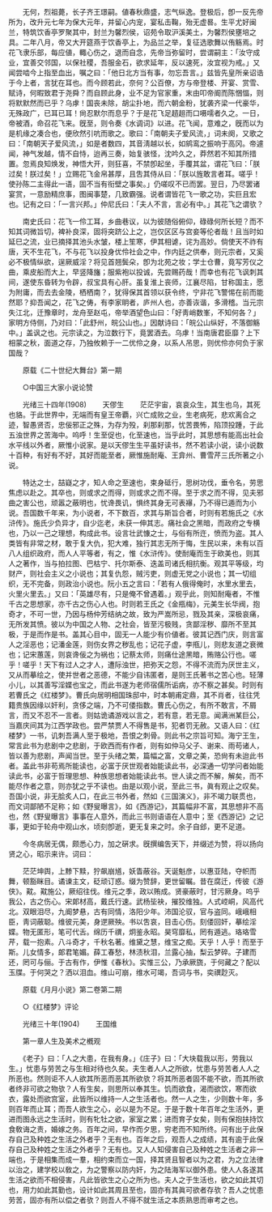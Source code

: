 <!-- { "loadSidebar": true } -->
　　无何，烈祖薨，长子齐王璟嗣。値春秋鼎盛，志气纵逸。登极后，卽一反先帝所为，改升元七年为保大元年，并留心内宠，宴私击鞠，殆无虚晷。生平尤好闽兰，特筑饮香亭罗聚其中，封兰为馨烈侯，诏苑令取沪溪美土，为馨烈侯壅培之具。二年八月，帝又大开筵燕于饮香亭上，为品兰之举，复征选歌舞以侑觞焉。时花飞隶乐部，每应値，輙心伤之，退而自念，先帝当弥留时，尝谓嗣主：「汝守成业，宜善交邻国，以保社稷，吾服金石，欲求延年，反以速死，汝宜视为戒。」又闻尝啮今上指至血出，嘱之曰：「他日北方当有事，勿忘吾言。」兹皆先皇所亲诏诰于今上者，言犹在耳也。而今顾若此，奈何？公百僚，方与帝登楼、开宴、赏雪、赋诗，何暇致君于尧舜？而自顾此身，业不足为官家重，末由叩帝阍而陈悃愊，则将默默然而已乎？乌虖！国丧未除，胡尘扑地，而六朝金粉，犹袭齐梁一代豪华，无殊政广，已耳已耳！尙忍默尔而息乎？于是花飞足趦趄而口嗫嚅者久之。一日，帝被酒，命召花飞来。旣至，则令奏《水调词》以进。花飞闻，意难之，旣而以为是机缘之凑合也，便欣然引吭而歌之。歌曰：「南朝夫子爱风流，」词未阕，又歌之曰：「南朝天子爱风流，」如是者数四，其音淸越以长，如鹓鸾之振响于高冈。帝遽闻，神气发越，情不自恃，迨再三奏，始复骇怪，沈吟久之，莽然若不知其所措置。忽焉良知焕发，神悟大开，则狂喜，不禁卽起坐，手覆其盆，谓花飞曰：「朕过矣！朕过矣！」立赐花飞金帛甚厚，且吿其侍从曰：「朕以旌敢言者耳。嗟乎！使孙陈二主得此一语，固不当有衔壁之事矣。」仍嗟叹不已而罢。翌日，乃尽罢诸宴赏，一意励精庶事，图闽事楚，几致霸强。说者谓皆花飞一歌之功，实巨且宏也。记有之曰：「一言兴邦。」仲尼氏曰：「夫人不言，言必有中。」其花飞之谓欤？ 

　　南史氏曰：花飞一伶工耳，乡曲巷议，以为彼随俗俯仰，碌碌何所长短？而不知其词微旨切，裨补良深，固将突跻公上之，岂仅区区与宫妾等伦者哉！且当时如延巳之流，业已摘择其池头水皱，楼上笙寒，伊其相谑，诧为高妙。倘使天不祚有唐，天不生花飞，不与花飞以投身优伶社会之中，作内廷之供奉，则元宗者，又奚必不极情纵欲，逞厥威淫？将见首翘鬓朵，卽为北苑之妆；学士仓曹，竟写芳仪之曲，乘皮船而大上，早竖降旛；服紫袍以投诚，先尝赐药哉！而幸也有花飞讽刺其间，遂使东昏转为令辟，叔宝具有心肝。虽复淮上丧师，江襄尽陷，甘称国主，愿为附庸，而去去金陵，栖栖南？，犹得保其首领以获令终，宁非花飞警惕在前而能然耶？抑吾闻之，花飞之俦，有李家眀者，庐州人也，亦善诙谐，多滑稽。当元宗失江北，迁豫章时，龙舟至赵屯，帝举酒望色山曰：「好靑峭数峯，不知何各？」家明方侍侧，乃对曰：「此舒州，皖公山也。」因献诗曰：「皖公山纵好，不落御觞中。」盖讽之也。元宗读之，为泣数行下，竟罢酒去。乌虖！当南唐君臣靡？上下相蒙之秋，面道之存，乃独攸赖于一二优伶之身，以系人吊思，则优伶亦何负于家国哉？ 

　　原载《二十世纪大舞台》第一期 

　　○中国三大家小说论赞 

　　光绪三十四年(1908) 
　　天僇生 
　　茫茫宇宙，哀哀众生，其生也乌，其死也貉。于此世界中，无端而有皇王帝覇，兴亡成败之业，生老病死，悲欢离合之迹，智愚贤否，忠佞邪正之殊，为存为殁，刹那刹那，忧苦畏怖，陷顶投踵，于此五浊世界之苦海中。呜呼！生至促也，化至速也，当乎此时，其思想有能高出社会水平线以外者，厥惟小说家。是以天僇生生平虽好读书，然不若读小说，读小说数十百种，有好有不好，其好而能至者，厥惟施耐庵、王弇州、曹雪芹三氏所著之小说。 

　　特达之士，喆嶷之才，知人命之至速也，束身砥行，思树功伐，垂令名，劳思焦虑以赴之。其卒也，则或求之而得，则或求之而不得。至于求之而不得，见夫邪曲之害公也，顽嚣之蔽明也，忧谗畏讥，惧终其身无可表襮，乃不得已遁而为小说。吾国数千年来，为小说者，不下数百，求其与斯旨合者，时则有若施氏之《水浒传》。施氏少负异才，自少迄老，未获一伸其志。痛社会之黑暗，而政府之专横也，乃以一己之理想，构成此书。设言壮武慷之士，与俗有所迕，愤而为盗。其人类皆有非常之材，敢于复大仇，犯大难，独行其志无所于悔，生民以来，未有以百八人组织政府，而人人平等者，有之，惟《水浒传》。使耐庵而生于欧美也，则其人之著作，当与拍拉图、巴枯宁、托尔斯泰、迭盖司诸氏相抗衡。观其平等级，均财产，则社会主义之小说也；其复仇怨，贼污吏，则虚无党之小说也；其一切组织，无不完备，则政治小说也。阮小五之言曰：「若有人俄得俺时，水里水里去，火里火里去。」又曰：「英雄尽有，只是俺不曾遇着。」观乎此，则知耐庵者，不惟千古之思想家，亦千古之伤心人也。时则若王氏之《金甁梅》，元美生长华阀，抱奇才，不可一世，乃因与杨仲芳结纳之故，致为严嵩所忌，戮及其亲，深极哀痛，无所发其愤。彼以为中国之人物、之社会，皆至污极贱，贪鄙淫秽、靡所不至其极，于是而作是书。盖其心目中，固无一人能少有价値者。彼其记西门庆，则言富人之淫恶也；记潘金莲，则伤女界之秽乱也；记花子虚，李甁儿，则悲友道之衰微也；记宋蕙莲，则哀谗佞之为祸也；记蔡太师，则痛仕途黑暗，贿赂公行也。嗟乎！嗟乎！天下有过人之才人，遭际浊世，把弥天之怨，不得不流而为厌世主义，又从而摹绘之，使并世者之恶德，不能少自讳匿者，是则王氏著书之苦心也。轻薄小儿，以其善写淫媟也宝之，而此书遂为老师宿儒所诟病，亦不察之甚矣。时则有若曹氏之《红楼梦》。曹氏向居明相国珠邸中，时本朝甫定鼎，其不肖者，往往凭籍贵族因缘以奸利，贪侈之端，乃不可偻指数。曹氏心伤之，有所不敢言，不屑言，而又不忍不一言者。则姑诡谲游戏以言之，若有意，若无意。闻满洲某巨公，当嘉庆间其为江西学政也。尝严禁贾人不得售是书，犯者罚无赦。又语人曰：《红楼梦》一书，讥刺吾满人至于极地，吾恨之刺骨。则此书之宗旨可知。海宁王生，常言此书为悲剧中之悲剧，于欧西而有作者，则有如仲马父子、谢来、雨苟诸人，皆以善为悲剧，声闻当世。至于头绪之繁，篇幅之富，文章之美，恐尙有未迨此书者。盖此书非苟焉所能读也，必富于厌世观者始能读此书，必深通一切学问者始能读此书，必富于哲理思想、种族思想者始能读此书。世人读之而不解，解矣，而不能尽作者之意，则亦犹之乎不读也。由是以观小说，至此三书，眞有观止之叹矣。吾国小说，非无脍炙人口，在此三书外者，然如《三国演义》，非不竭力联贯也，而文词鄙陋不足称；如《野叟曝言》，如《西游记》，其篇幅非不富，其思想非不高也，然《野叟曝言》事事在人意外，而此三书则语语在人意中；至《西游记》之记事，更如于轮舟中观山水，顷刻卽逝，更无复来之时。余子自郐，更不足道。 

　　今冬病居无偶，颇悉心力，加之硏求。旣撰编吿天下，并缀述为赞，将以扬向贤之心，昭示来许。词曰： 

　　茫茫坤舆，上黪下黩，狞飙崩馗，妖眚蔽谷。天诞魁彦，以惠亚陆，夺帜而舞，顿豁眯目。谲谏主文，砭顽订惑。缀为赞辞，更世留瞩。昔在腐迁，传彼《游侠》。黆。黆施公，厥绍往伐。维元之季，政以贿成。贤豪蔽时，甘污厥身。呜乎我公，古之伤心。宋郞材高，戴氏行速。武杨坒袂，摧狡维独。人式崆峒，风高代北。双眼泪尽，九阍梦悬，古有同情，洛阳少年。沛国沦驭，官与盗同。峨峨相臣，靑词蔽聪。维彼元美，身遻厥殃。书以吿哀，目击心伤。刻偻回奸，摹绘淫媟。物无匿形，笔可代舌。绵历千禩，炯鉴永昭。昊穹靡私，罔有遁逃。珞珞雪芹，载一抱素。八斗奇才，千秋名著。维黛之慧，维宝之痴。天乎！人乎！而至于斯。儿女情多，郞君笔媚。薛工春愁，林渍秋泪，兰露心抽，梨云梦碎。子建而还，罔可与俪。于古有作，伊惟《春秋》。实惟三公，乃承厥旒，于何藏之？配以玉牒。于何哭之？洒以泪血。维山可崩，维水可竭，吾词与书，奕禩尟灭。 

　　原载《月月小说》第二卷第二期 

　　○《红楼梦》评论 

　　光绪三十年(1904) 
　　王国维 

　　第一章人生及美术之槪观 

　　《老子》曰：「人之大患，在我有身。」《庄子》曰：「大块载我以形，劳我以生。」忧患与劳苦之与生相对待也久矣。夫生者人人之所欲，忧患与劳苦者人人之所恶也。然则讵不人人欲其所恶而恶其所欲欤？将其所恶者固不能不欲，而其所欲者终非可欲之物欤？人有生矣，则思所以奉其生。饥而欲食，渴而欲饮，寒而欲衣，露处而欲宫室，此皆所以维持一人之生活者也。然一人之生，少则数十年，多则百年而止耳；而吾人欲生之心，必以是为不足。于是于数十年百年之生活外，更进而图永远之生活时，则有牝牡之欲，家室之累；进而育子女矣，则有保抱扶持饮食敎诲之责，婚嫁之务。百年之间，早作而夕思，穷老而不知所终。问有出于此保存自己及种姓之生活之外者乎？无有也。百年之后，观吾人之成绩，其有逾于此保存自己及种姓之生活之外者乎？无有也。又人人知侵害自己及种姓之生活者之非一端也，于是相集而成一羣，相约束而立一国，择其贤且智者以为之君，为之立法律以治之，建学校以敎之，为之警察以防内奸，为之陆海军以御外患。使人人各遂其生活之欲而不相侵害，凡此皆欲生之心之所为也。夫人之于生活也，欲之如此其切也，用力如此其勤也，设计如此其周且至也，固亦有其眞可欲者存欤？吾人之忧患劳苦，固亦有所以偿之者欤？则吾人不得不就生活之本质熟思而审考之也。 


